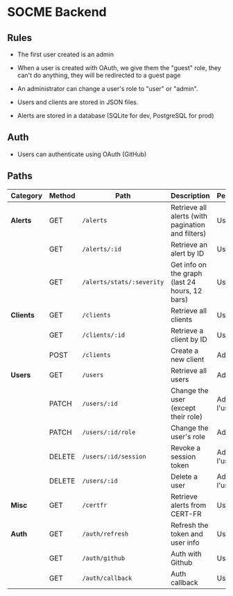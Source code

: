 # SOCME Backend

## Rules

- The first user created is an admin
- When a user is created with OAuth, we give them the "guest" role, they can't do anything, they will be redirected to a guest page
- An administrator can change a user's role to "user" or "admin".

- Users and clients are stored in JSON files.
- Alerts are stored in a database (SQLite for dev, PostgreSQL for prod)

## Auth

- Users can authenticate using OAuth (GitHub)

## Paths

| **Category**  | **Method** | **Path**                          | **Description**                                      | **Permissions** |
|--------------|----------|--------------------------------|--------------------------------------------------|----------------|
| **Alerts**   | GET      | `/alerts`                     | Retrieve all alerts (with pagination and filters) | User |
|              | GET      | `/alerts/:id`                 | Retrieve an alert by ID                         | User |
|              | GET      | `/alerts/stats/:severity`     | Get info on the graph (last 24 hours, 12 bars)   | User |
| **Clients**  | GET      | `/clients`                    | Retrieve all clients                                | User |
|              | GET      | `/clients/:id`                | Retrieve a client by ID                           | User |
|              | POST     | `/clients`                    | Create a new client                           | Admin |
| **Users**    | GET      | `/users`                      | Retrieve all users                                 | Admin |
|              | PATCH    | `/users/:id`             | Change the user (except their role)                              | Admin ou l'user |
|              | PATCH    | `/users/:id/role`             | Change the user's role                              | Admin |
|              | DELETE   | `/users/:id/session`          | Revoke a session token                    | Admin ou l'user |
|              | DELETE   | `/users/:id`                  | Delete a user                                 | Admin ou l'user |
| **Misc**     | GET      | `/certfr`                     | Retrieve alerts from CERT-FR                        | User |
| **Auth**     | GET      | `/auth/refresh`               | Refresh the token and user info                     | User |
| | GET      | `/auth/github`               | Auth with Github | User |
| | GET      | `/auth/callback`               | Auth callback | User |
